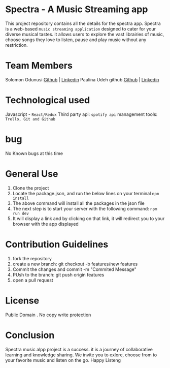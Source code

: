 # Spectra - A Music Streaming app

This project repository contains all the details for the spectra app.
Spectra is a web-based `music streaming application` designed to cater for your diverse musical tastes. it allows users to explore the vast librairies of music, choose songs they love to listen, pause and play music without any restriction.

# Team Members
Solomon Odunusi [Github](https://github.com/SolomonOdunusi) | [Linkedin]()
Paulina Udeh github [Github](https://github.com/paulina351) | [Linkedin]()

# Technological used 
Javascript - `React/Redux`
Third party api: `spotify api`
management tools: `Trello, Git and Github`


# bug
No Known bugs at this time

# General Use
1. Clone the project
2. Locate the package.json, and run the below lines on your terminal
	`npm install`
3. The above command will install all the packages in the json file
4. The next step is to start your server with the following command:
	`npm run dev`
5. It will display a link and by clicking on that link, it will redirect you to your browser with the app displayed

# Contribution Guidelines
1. fork the repository
2. create a new branch: git checkout -b features/new features
3. Commit the changes and commit -m "Commited Message"
4. PUsh to the branch: git push origin features
5. open a pull request

# License
Public Domain . No copy write protection

# Conclusion

Spectra music alpp project is a success. it is a journey of collaborative learning and knowledge sharing. We invite you to exlore, choose from to your favorite music and listen on the go. Happy Listeng

